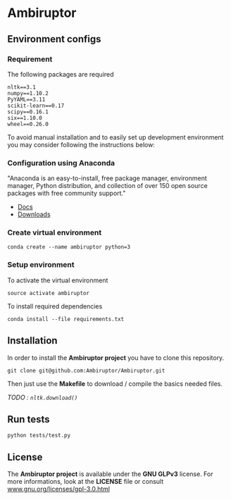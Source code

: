 # Ambiruptor

## Environment configs 

### Requirement

The following packages are required

```
nltk==3.1
numpy==1.10.2
PyYAML==3.11
scikit-learn==0.17
scipy==0.16.1
six==1.10.0
wheel==0.26.0
```

To avoid manual installation and to easily set up development environment you may consider following the instructions below:

### Configuration using Anaconda

"Anaconda is an easy-to-install, free package manager, environment manager, Python distribution, and collection of over 150 open source packages with free community support."
* [Docs](http://docs.continuum.io/anaconda/index)
* [Downloads](https://www.continuum.io/downloads)

### Create virtual environment

```
conda create --name ambiruptor python=3
```

### Setup environment

To activate the virtual environment
```
source activate ambiruptor
```

To install required dependencies
```
conda install --file requirements.txt
```

## Installation

In order to install the **Ambiruptor project** you have to clone this repository.
```
git clone git@github.com:Ambiruptor/Ambiruptor.git
```
Then just use the **Makefile** to download / compile the basics needed files.

*TODO : ```nltk.download()```*

## Run tests

```
python tests/test.py
```

## License

The **Ambiruptor project** is available under the **GNU GLPv3** license. For more informations, look at the **LICENSE** file or consult www.gnu.org/licenses/gpl-3.0.html

